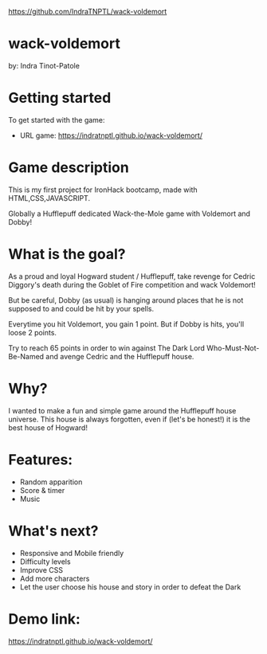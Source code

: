 <!-- Repository link -->

https://github.com/IndraTNPTL/wack-voldemort

<!--  -->

# wack-voldemort

by: Indra Tinot-Patole

# Getting started

To get started with the game:

-   URL game: https://indratnptl.github.io/wack-voldemort/

# Game description

This is my first project for IronHack bootcamp, made with HTML,CSS,JAVASCRIPT.

Globally a Hufflepuff dedicated Wack-the-Mole game with Voldemort and Dobby!

# What is the goal?

As a proud and loyal Hogward student / Hufflepuff, take revenge for Cedric Diggory's death during the Goblet of Fire competition and wack Voldemort!

But be careful, Dobby (as usual) is hanging around places that he is not supposed to and could be hit by your spells.

Everytime you hit Voldemort, you gain 1 point.
But if Dobby is hits, you'll loose 2 points.

Try to reach 65 points in order to win against The Dark Lord Who-Must-Not-Be-Named and avenge Cedric and the Hufflepuff house.

# Why?

I wanted to make a fun and simple game around the Hufflepuff house universe.
This house is always forgotten, even if (let's be honest!) it is the best house of Hogward!

# Features:

-   Random apparition
-   Score & timer
-   Music

# What's next?

-   Responsive and Mobile friendly
-   Difficulty levels
-   Improve CSS
-   Add more characters
-   Let the user choose his house and story in order to defeat the Dark

# Demo link:

https://indratnptl.github.io/wack-voldemort/
